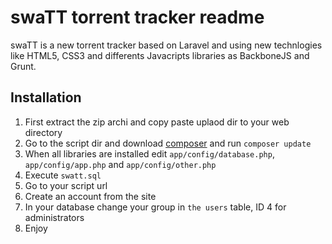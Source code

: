 # swaTT torrent tracker readme

swaTT is a new torrent tracker based on Laravel and using new technlogies like HTML5,
CSS3 and differents Javacripts libraries as BackboneJS and Grunt.

## Installation
1. First extract the zip archi and copy paste uplaod dir to your web directory
2. Go to the script dir and download [composer](https://getcomposer.org/download/) and run `composer update`
3. When all libraries are installed edit `app/config/database.php`, `app/config/app.php` and `app/config/other.php`
4. Execute `swatt.sql`
5. Go to your script url
6. Create an account from the site
7. In your database change your group in `the users` table, ID 4 for administrators
8. Enjoy
